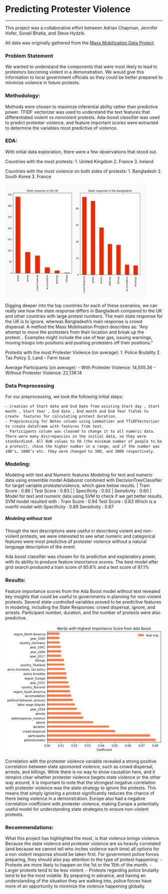 # Predicting Protester Violence

___

This project was a collaborative effort between Adrian Chapman, Jennifer Hofer, Sonali Bhatia, and Steve Hydzik.

All data was originally gathered from the [Mass Mobilization Data Project](https://massmobilization.github.io/).

### Problem Statement
We wanted to understand the components that were most likely to lead to protestors becoming violent in a demonstration. We would give this information to local government officials so they could be better prepared to minimize violence in future protests.

### Methodology:
Methods were chosen to maximize inferential ability rather than predictive power.  TFIDF vectorizer was used to understand the text features that differentiated violent vs nonviolent protests.  Ada-boost classifier was used to predict protester violence, and feature important scores were extracted to determine the variables most predictive of violence.

### EDA:

With initial data exploration, there were a few observations that stood out.

Countries with the most protests:
    1. United Kingdom
    2. France
    3. Ireland

Countries with the most violence on both sides of protests:
    1. Bangladesh
    2. South Korea
    3. France

![](https://github.com/JenniferHofer/Global_Protest_Analysis/blob/main/figs/uk_bangladesh.png)

Digging deeper into the top countries for each of these scenarios, we can really see how the state response differs in Bangladesh compared to the UK and other countries with large protest numbers. The main state response for the UK is to ignore, whereas Bangladesh’s main response is crowd dispersal. A method the Mass Mobilisation Project describes as:
	“Any attempt to move the protesters from their location and break up the protest… Examples might include the use of tear gas, issuing warnings, moving troops into positions and pushing protesters off their positions.”


Protests with the most Protester Violence (on average):
    1. Police Brutality
    2. Tax Policy
    3. Land - Farm Issue

Average Participants (on average):
    - With Protester Violence: 14,505.36
    - Without Protester Violence: 22,138.14

### Data Preprocessing 

For our preprocessing, we took the following initial steps:

    - Creation of Start date and End Date from existing Start day , Start month , Start Year , End date , End month and End Year fields to create  features for calculating protest duration.
    - Preprocessing for Notes column using Lemmatizer and TfiDFVectorizer to create dataframe with features from text.
    - Participants column was cleaned to change it to all numeric data. There were many discrepancies in the initial data, so they were standardized. All NaN values to 50 (the minimum number of people to be a protest), chose the higher number in a range, and if the number was 100’s, 1000’s etc. they were changed to 300, and 3000 respectively.

### Modeling:
 Modeling with text and Numeric features 
Modeling for text and numeric data using ensemble model Adaboost combined with DecisionTreeClassifier for target variable protesterviolence, which gave below results.
    | Train Score : 0.86 | Test Score : 0.83 |
    | Specificity : 0.92 | Sensitivity : 0.60 |
Model for text and numeric data using SVM to check  if we get better results. 
	SVM model resulted with :
Train Score : 0.94  Test Score : 0.83 
Which is a overfit model with 
Specificity : 0.89  Sensitivity : 0.67
##### Modeling without text

Though the text descriptions were useful in describing violent and non-violent protests, we were interested to see what numeric and categorical features were most predictive of protester violence without a natural language description of the event. 

Ada boost classifier was chosen for its predictive and explanatory power, with its ability to produce feature importance scores. The best model after grid search produced a train score of 85.6% and a test score of 81.1%


### Results:

Feature importance scores from the Ada Boost model without text revealed key insights that could be useful to governments in planning for non-violent protests.  Several state-controlled variables proved to be predictive features in modeling, including the State Responses: crowd dispersal, ignore, and arrests.  Participant number, duration, and the number of protests were also predictive.  

![](https://github.com/JenniferHofer/Global_Protest_Analysis/blob/main/figs/feature_importance.png)

Correlation with the protester violence variable revealed a strong positive correlation between state sponsored violence, such as crowd dispersal, arrests, and killings.  While there is no way to show causation here, and it remains clear whether protester violence begets state violence or the other way around, it is important to note that the strongest negative correlation with protester violence was the state strategy to ignore the protests.  This means that simply ignoring a protest significantly reduces the chance of there being violence in a demonstration.  Europe also had a negative correlation coefficient with protester violence, making Europe a potentially useful model for understanding state strategies to ensure non-violent protests. 



### Recommendations:
What this project has highlighted the most, is that violence brings violence. Because the state violence and protester violence are so heavily correlated (and because we cannot tell who incites violence each time) all options for a non violent response should be taken first.
For government police forces preparing, they should also pay attention to the type of protest happening:
    - Protests are more likely to happen on the 1st or the 15th of the month.
    - Larger protests tend to be less violent.
    - Protests regarding police brutality tend to be the most volatile.
By preparing in advance, and having an understanding of the situation they are walking into, police forces have more of an opportunity to minimize the violence happening globally.



